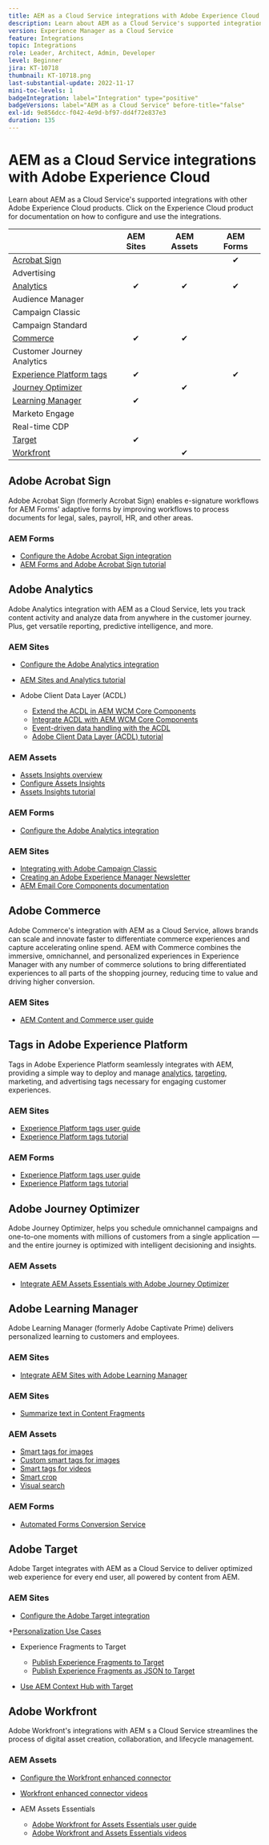 ```yaml
---
title: AEM as a Cloud Service integrations with Adobe Experience Cloud
description: Learn about AEM as a Cloud Service's supported integrations with other Adobe Experience Cloud products.
version: Experience Manager as a Cloud Service
feature: Integrations
topic: Integrations
role: Leader, Architect, Admin, Developer
level: Beginner
jira: KT-10718
thumbnail: KT-10718.png
last-substantial-update: 2022-11-17
mini-toc-levels: 1
badgeIntegration: label="Integration" type="positive"
badgeVersions: label="AEM as a Cloud Service" before-title="false"
exl-id: 9e856dcc-f042-4e9d-bf97-dd4f72e837e3
duration: 135
---
```

# AEM as a Cloud Service integrations with Adobe Experience Cloud

Learn about AEM as a Cloud Service's supported integrations with other Adobe Experience Cloud products. 
Click on the Experience Cloud product for documentation on how to configure and use the integrations.

|                                                                   | AEM Sites | AEM Assets | AEM Forms | 
|-------------------------------------------------------------------|:---------:|:----------:|:---------:|
| [Acrobat Sign](#adobe-acrobat-sign)                               |           |            | &#10004; |
| Advertising                                                       |           |            |          |
| [Analytics](#adobe-analytics)                                     | &#10004;  | &#10004;   | &#10004; |
| Audience Manager                                                  |           |            |          |
| Campaign Classic                                                  |           |            |          |
| Campaign Standard                                                 |           |            |          |
| [Commerce](#adobe-commerce)                                       | &#10004;  | &#10004;   |          | 
| Customer Journey Analytics                                        |           |            |          |
| [Experience Platform tags](#adobe-experience-platform-tags)       | &#10004;  |            | &#10004; |
| [Journey Optimizer](#adobe-journey-optimizer)                     |           | &#10004;   |          |
| [Learning Manager](#adobe-learning-manager)                       | &#10004;  |            |          |
| Marketo Engage                                                    |           |            |          |
| Real-time CDP                                                     |           |            |          |
| [Target](#adobe-target)                                           | &#10004;  |            |          |
| [Workfront](#adobe-workfront)                                     |           | &#10004;   |          |


## Adobe Acrobat Sign      

Adobe Acrobat Sign (formerly Acrobat Sign) enables e-signature workflows for AEM Forms' adaptive forms by improving workflows to process documents for legal, sales, payroll, HR, and other areas.

### AEM Forms

+ [Configure the Adobe Acrobat Sign integration](https://experienceleague.adobe.com/docs/experience-manager-cloud-service/content/forms/adobe-sign-integration-adaptive-forms.html)
+ [AEM Forms and Adobe Acrobat Sign tutorial](https://experienceleague.adobe.com/docs/experience-manager-learn/forms/forms-and-sign/introduction.html)

## Adobe Analytics

Adobe Analytics integration with AEM as a Cloud Service, lets you track content activity and analyze data from anywhere in the customer journey. Plus, get versatile reporting, predictive intelligence, and more.

### AEM Sites

+ [Configure the Adobe Analytics integration](https://experienceleague.adobe.com/docs/experience-manager-cloud-service/content/sites/integrations/integrating-adobe-analytics.html)
+ [AEM Sites and Analytics tutorial](https://experienceleague.adobe.com/docs/experience-manager-learn/sites/integrations/analytics/collect-data-analytics.html)
+ Adobe Client Data Layer (ACDL)

  + [Extend the ACDL in AEM WCM Core Components](https://experienceleague.adobe.com/docs/experience-manager-core-components/using/developing/data-layer/extending.html)
  + [Integrate ACDL with AEM WCM Core Components](https://experienceleague.adobe.com/docs/experience-manager-core-components/using/developing/data-layer/integrations.html)
  + [Event-driven data handling with the ACDL](https://experienceleague.adobe.com/docs/adobe-developers-live-events/events/2021/oct2021/adobe-client-data-layer.html)
  + [Adobe Client Data Layer (ACDL) tutorial](https://experienceleague.adobe.com/docs/experience-manager-learn/sites/integrations/adobe-client-data-layer/data-layer-overview.html)

### AEM Assets

+ [Assets Insights overview](https://experienceleague.adobe.com/docs/experience-manager-cloud-service/content/assets/manage/assets-insights.html)
+ [Configure Assets Insights](https://experienceleague.adobe.com/docs/experience-manager-cloud-service/content/assets/manage/assets-insights.html#configure-asset-insights)
+ [Assets Insights tutorial](https://experienceleague.adobe.com/docs/experience-manager-learn/assets/advanced/asset-insights-launch-tutorial.html)

### AEM Forms

+ [Configure the Adobe Analytics integration](https://experienceleague.adobe.com/docs/experience-manager-cloud-service/content/forms/integrate-aem-forms-with-adobe-analytics.html)

### AEM Sites

+ [Integrating with Adobe Campaign Classic](https://experienceleague.adobe.com/docs/experience-manager-cloud-service/content/sites/integrations/integrating-campaign-classic.html#configure-user)
+ [Creating an Adobe Experience Manager Newsletter](https://experienceleague.adobe.com/docs/experience-manager-cloud-service/content/sites/integrations/creating-newsletter.html)
+ [AEM Email Core Components documentation](https://github.com/adobe/aem-core-email-components#aem-email-core-components)

## Adobe Commerce

Adobe Commerce's integration with AEM as a Cloud Service, allows brands can scale and innovate faster to differentiate commerce experiences and capture accelerating online spend. AEM with Commerce combines the immersive, omnichannel, and personalized experiences in Experience Manager with any number of commerce solutions to bring differentiated experiences to all parts of the shopping journey, reducing time to value and driving higher conversion.

### AEM Sites

+ [AEM Content and Commerce user guide](https://experienceleague.adobe.com/docs/experience-manager-cloud-service/content/content-and-commerce/home.html)


## Tags in Adobe Experience Platform

Tags in Adobe Experience Platform seamlessly integrates with AEM, providing a simple way to deploy and manage [analytics](#adobe-analytics), [targeting](#adobe-target), marketing, and advertising tags necessary for engaging customer experiences.

### AEM Sites

+ [Experience Platform tags user guide](https://experienceleague.adobe.com/docs/experience-platform/tags/home.html)
+ [Experience Platform tags tutorial](https://experienceleague.adobe.com/docs/experience-manager-learn/sites/integrations/experience-platform-launch/overview.html)

### AEM Forms

+ [Experience Platform tags user guide](https://experienceleague.adobe.com/docs/experience-platform/tags/home.html)
+ [Experience Platform tags tutorial](https://experienceleague.adobe.com/docs/experience-manager-learn/sites/integrations/experience-platform-launch/overview.html)

## Adobe Journey Optimizer

Adobe Journey Optimizer, helps you schedule omnichannel campaigns and one-to-one moments with millions of customers from a single application — and the entire journey is optimized with intelligent decisioning and insights.

### AEM Assets 

+ [Integrate AEM Assets Essentials with Adobe Journey Optimizer](https://experienceleague.adobe.com/docs/journey-optimizer-learn/tutorials/create-messages/create-email-content-with-the-message-editor.html)

## Adobe Learning Manager

Adobe Learning Manager (formerly Adobe Captivate Prime) delivers personalized learning to customers and employees.

### AEM Sites

+ [Integrate AEM Sites with Adobe Learning Manager](https://experienceleague.adobe.com/docs/experience-manager-cloud-service/content/sites/integrations/integrating-adobe-learning-manager.html)

### AEM Sites
 
+ [Summarize text in Content Fragments](https://experienceleague.adobe.com/docs/experience-manager-cloud-service/content/sites/administering/content-fragments/content-fragments-variations.html#summarizing-text)

### AEM Assets 

+ [Smart tags for images](https://experienceleague.adobe.com/docs/experience-manager-learn/assets/metadata/image-smart-tags.html)
+ [Custom smart tags for images](https://experienceleague.adobe.com/docs/experience-manager-learn/assets/metadata/custom-smart-tags.html)
+ [Smart tags for videos](https://experienceleague.adobe.com/docs/experience-manager-learn/assets/metadata/video-smart-tags.html)
+ [Smart crop](https://experienceleague.adobe.com/docs/experience-manager-learn/assets/dynamic-media/smart-crop-feature-video-use.html)
+ [Visual search](https://experienceleague.adobe.com/docs/experience-manager-learn/assets/search-and-discovery/search.html)

### AEM Forms

+ [Automated Forms Conversion Service](https://experienceleague.adobe.com/docs/aem-forms-automated-conversion-service/using/configure-service.html)


## Adobe Target

Adobe Target integrates with AEM as a Cloud Service to deliver optimized web experience for every end user, all powered by content from AEM.

### AEM Sites

+ [Configure the Adobe Target integration](https://experienceleague.adobe.com/en/docs/experience-manager-learn/cloud-service/personalization/setup/integrate-adobe-target)

+[Personalization Use Cases](https://experienceleague.adobe.com/en/docs/experience-manager-learn/cloud-service/personalization/overview#use-cases)

+ Experience Fragments to Target
   
  + [Publish Experience Fragments to Target](https://experienceleague.adobe.com/docs/experience-manager-cloud-service/content/sites/integrations/integrating-adobe-target.html)
  + [Publish Experience Fragments as JSON to Target](https://experienceleague.adobe.com/docs/experience-manager-cloud-service/content/sites/integrations/integrating-adobe-target.html)

+ [Use AEM Context Hub with Target](https://experienceleague.adobe.com/docs/experience-manager-cloud-service/content/sites/authoring/personalization/audiences.html#creating-an-adobe-target-audience-using-the-audience-console)

## Adobe Workfront

Adobe Workfront's integrations with AEM s a Cloud Service streamlines the process of digital asset creation, collaboration, and lifecycle management.

### AEM Assets

+ [Configure the Workfront enhanced connector](https://experienceleague.adobe.com/docs/experience-manager-learn/assets-essentials/workfront/configure.html)
+ [Workfront enhanced connector videos](https://experienceleague.adobe.com/docs/experience-manager-learn/assets/workfront/enhanced-connector/basics.html)
+ AEM Assets Essentials

  + [Adobe Workfront for Assets Essentials user guide](https://one.workfront.com/s/document-item?bundleId=the-new-workfront-experience&topicId=Content%2FDocuments%2FAdobe_Workfront_for_Experience_Manager_Assets_Essentials%2F_workfront-for-aem-asset-essentials.htm)
  + [Adobe Workfront and Assets Essentials videos](https://experienceleague.adobe.com/docs/experience-manager-learn/assets-essentials/workfront/configure.html)
